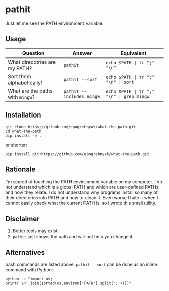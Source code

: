# pathit

Just let me see the PATH environment variable.

## Usage

| Question                         | Answer                    | Equivalent                                |
| -------------------------------- | ------------------------- | ----------------------------------------- |
| What direcotries are my PATH?    | `pathit`                  | `echo $PATH \| tr ";" "\n"`               |
| Sort them alphabetically!        | `pathit --sort`           | `echo $PATH \| tr ";" "\n" \| sort`       |
| What are the paths with `mingw`? | `pathit --includes mingw` | `echo $PATH \| tr ";" "\n" \| grep mingw` |

## Installation

```
git clone https://github.com/epogrebnyak/what-the-path.git
cd what-the-path
pip install -e .
```

or shorter:

```
pip install git+https://github.com/epogrebnyak/what-the-path.git
```

## Rationale

I'm scared of touching the PATH environment variable on my computer.
I do not understand which is a global PATH and which are user-defined PATHs and how they relate.
I do not understand why programs install so many of their directories into PATH and how to clean it. Even worse I hate it when I cannot easily check what the current PATH is,
so I wrote this small utility.

## Disclaimer

1. Better tools may exist.
2. `pathit` just shows the path and will not help you change it.

## Alternatives

bash commands are listed above. `pathit --sort` can be done as an inline command with Python:

```
python -c "import os; print('\n'.join(sorted(os.environ['PATH'].split(';'))))"
```
